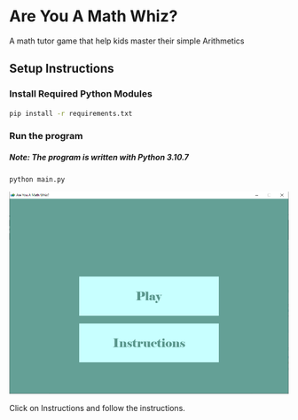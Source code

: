 # Are You A Math Whiz?
A math tutor game that help kids master their simple Arithmetics

## Setup Instructions

### Install Required Python Modules

```bash
pip install -r requirements.txt
```
### Run the program
##### Note: The program is written with Python 3.10.7

```bash
python main.py
```

![image](./datas/sample.png)

Click on Instructions and follow the instructions.